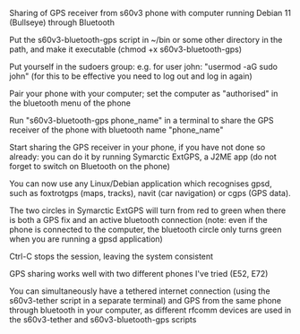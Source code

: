 Sharing of GPS receiver from s60v3 phone with computer running Debian 11 (Bullseye) through Bluetooth

Put the s60v3-bluetooth-gps script in ~/bin or some other directory in the path, and make it executable (chmod +x s60v3-bluetooth-gps)

Put yourself in the sudoers group: e.g. for user john: "usermod -aG sudo john" (for this to be effective you need to log out and log in again)

Pair your phone with your computer; set the computer as "authorised" in the bluetooth menu of the phone

Run "s60v3-bluetooth-gps phone_name" in a terminal to share the GPS receiver of the phone with bluetooth name "phone_name"

Start sharing the GPS receiver in your phone, if you have not done so already: you can do it by running Symarctic ExtGPS, a J2ME app (do not forget to switch on Bluetooth on the phone)

You can now use any Linux/Debian application which recognises gpsd, such as foxtrotgps (maps, tracks), navit (car navigation) or cgps (GPS data).

The two circles in Symarctic ExtGPS will turn from red to green when there is both a GPS fix and an active bluetooth connection (note: even if the phone is connected to the computer, the bluetooth circle only turns green when you are running a gpsd application)

Ctrl-C stops the session, leaving the system consistent

GPS sharing works well with two different phones I've tried (E52, E72)

You can simultaneously have a tethered internet connection (using the s60v3-tether script in a separate terminal) and GPS from the same phone through bluetooth in your computer, as different rfcomm devices are used in the s60v3-tether and s60v3-bluetooth-gps scripts
